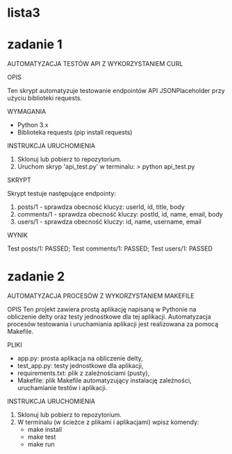 # lista3
# zadanie 1
AUTOMATYZACJA TESTÓW API Z WYKORZYSTANIEM CURL

OPIS

  Ten skrypt automatyzuje testowanie endpointów API JSONPlaceholder przy użyciu biblioteki requests.

WYMAGANIA
  - Python 3.x
  - Biblioteka requests (pip install requests)

INSTRUKCJA URUCHOMIENIA
  1. Sklonuj lub pobierz to repozytorium.
  2. Uruchom skryp 'api_test.py' w terminalu:
    > python api_test.py

SKRYPT

  Skrypt testuje następujące endpointy:
  1. posts/1 - sprawdza obecność klucyz: userId, id, title, body
  2. comments/1 - sprawdza obecność kluczy: postId, id, name, email, body
  3. users/1 - sprawdza obecność kluczy: id, name, username, email

WYNIK

  Test posts/1: PASSED; Test comments/1: PASSED; Test users/1: PASSED


# zadanie 2
 AUTOMATYZACJA PROCESÓW Z WYKORZYSTANIEM MAKEFILE

OPIS
Ten projekt zawiera prostą aplikację napisaną w Pythonie na obliczenie delty oraz testy jednostkowe dla tej aplikacji. Automatyzacja procesów testowania i uruchamiania aplikacji jest realizowana za pomocą Makefile.

PLIKI
- app.py: prosta aplikacja na obliczenie delty,
- test_app.py: testy jednostkowe dla aplikacji,
- requirements.txt: plik z zależnościami (pusty),
- Makefile: plik Makefile automatyzujący instalację zależności, uruchamianie testów i aplikacji.

INSTRUKCJA URUCHOMIENIA
  1. Sklonuj lub pobierz to repozytorium.
  2. W terminalu (w ścieżce z plikami i aplikacjami) wpisz komendy:
     - make install
     - make test
     - make run
